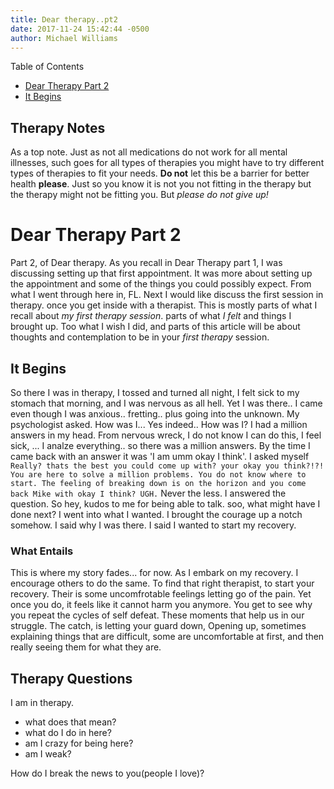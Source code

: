 ```yaml
---
title: Dear therapy..pt2
date: 2017-11-24 15:42:44 -0500
author: Michael Williams
---
```

Table of Contents
- [Dear Therapy Part 2](#dear-therapy-part-2)
- [It Begins](#it-begins)

## Therapy Notes

As a top note. Just as not all medications do not work for all mental illnesses, such goes for all types of therapies you might have to try different types of therapies to fit your needs. **Do not** let this be a barrier for better health **please**. Just so you know it is not you not fitting in the therapy but the therapy might not be fitting you. But _please do not give up!_

# Dear Therapy Part 2

Part 2, of Dear therapy. As you recall in Dear Therapy part 1, I was discussing setting up that first appointment. It was more about setting up the appointment and some of the things you could possibly expect. From what I went through here in, FL.
Next I would like discuss the first session in therapy. 
once you get inside with a therapist. This is mostly parts of what I recall about _my first therapy session_. parts of what _I felt_ and things I brought up. Too what I wish I did, and parts of this article will be about thoughts and contemplation to be in your _first therapy_ session. 

## It Begins

So there I was in therapy, I tossed and turned all night, I felt sick to my stomach that morning, and I was nervous as all hell. Yet I was there.. I came even though I was anxious.. fretting.. plus going into the unknown. My psychologist asked. How was I... Yes indeed.. How was I? I had a million answers in my head. From nervous wreck, I do not know I can do this, I feel sick, ... I analze everything.. so there was a million answers. By the time I came back with an answer it was 'I am umm okay I think'. I asked myself `Really? thats the best you could come up with? your okay you think?!?! You are here to solve a million problems. You do not know where to start. The feeling of breaking down is on the horizon and you come back Mike with okay I think? UGH.` Never the less. I answered the question. So hey, kudos to me for being able to talk. soo, what might have I done next? I went into what I wanted. I brought the courage up a notch somehow. I said why I was there. I said I wanted to start my recovery. 

### What Entails

This is where my story fades... for now. As I embark on my recovery. I encourage others to do the same. To find that right therapist, to start your recovery. Their is some uncomfrotable feelings letting go of the pain. Yet once you do, it feels like it cannot harm you anymore. You get to see why you repeat the cycles of self defeat. These moments that help us in our struggle. The catch, is letting your guard down, Opening up, sometimes explaining things that are difficult, some are uncomfortable at first, and then really seeing them for what they are.

## Therapy Questions

I am in therapy. 
- what does that mean?
- what do I do in here?
- am I crazy for being here?
- am I weak?

How do I break the news to you(people I love)?